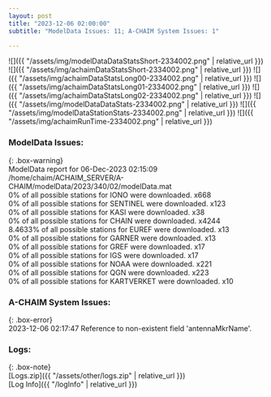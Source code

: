 ```yaml
---
layout: post
title: "2023-12-06 02:00:00"
subtitle: "ModelData Issues: 11; A-CHAIM System Issues: 1"

---
```


![]({{ "/assets/img/modelDataDataStatsShort-2334002.png" | relative_url }})
![]({{ "/assets/img/achaimDataStatsShort-2334002.png" | relative_url }})
![]({{ "/assets/img/achaimDataStatsLong00-2334002.png" | relative_url }})
![]({{ "/assets/img/achaimDataStatsLong01-2334002.png" | relative_url }})
![]({{ "/assets/img/achaimDataStatsLong02-2334002.png" | relative_url }})
![]({{ "/assets/img/modelDataDataStats-2334002.png" | relative_url }})
![]({{ "/assets/img/modelDataStationStats-2334002.png" | relative_url }})
![]({{ "/assets/img/achaimRunTime-2334002.png" | relative_url }})


### ModelData Issues:  
  
{: .box-warning}  
 ModelData report for 06-Dec-2023 02:15:09   
 /home/chaim/ACHAIM_SERVER/A-CHAIM/modelData/2023/340/02/modelData.mat   
 0% of all possible stations for IONO were downloaded. x668   
 0% of all possible stations for SENTINEL were downloaded. x123   
 0% of all possible stations for KASI were downloaded. x38   
 0% of all possible stations for CHAIN were downloaded. x4244   
 8.4633% of all possible stations for EUREF were downloaded. x13   
 0% of all possible stations for GARNER were downloaded. x13   
 0% of all possible stations for GREF were downloaded. x17   
 0% of all possible stations for IGS were downloaded. x17   
 0% of all possible stations for NOAA were downloaded. x221   
 0% of all possible stations for QGN were downloaded. x223   
 0% of all possible stations for KARTVERKET were downloaded. x10   
  
### A-CHAIM System Issues:  
  
{: .box-error}  
2023-12-06 02:17:47 Reference to non-existent field 'antennaMkrName'.  

### Logs:  
  
{: .box-note}  
[Logs.zip]({{ "/assets/other/logs.zip" | relative_url }})  
[Log Info]({{ "/logInfo" | relative_url }})  
